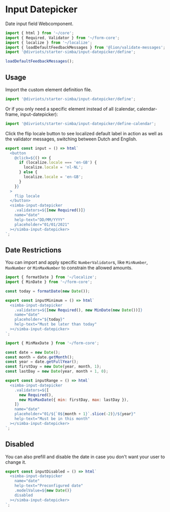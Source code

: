 # Input Datepicker

Date input field Webcomponent.

```js script
import { html } from '~/core';
import { Required, Validator } from '~/form-core';
import { localize } from '~/localize';
import { loadDefaultFeedbackMessages } from '@lion/validate-messages';
import '@divriots/starter-simba/input-datepicker/define';

loadDefaultFeedbackMessages();
```

## Usage

Import the custom element definition file.

```js
import '@divriots/starter-simba/input-datepicker/define';
```

Or if you only need a specific element instead of all (calendar, calendar-frame, input-datepicker):

```js
import '@divriots/starter-simba/input-datepicker/define-calendar';
```

Click the flip locale button to see localized default label in action as well as the validator messages, switching between Dutch and English.

```js preview-story
export const input = () => html`
  <button
    @click=${() => {
      if (localize.locale === 'en-GB') {
        localize.locale = 'nl-NL';
      } else {
        localize.locale = 'en-GB';
      }
    }}
  >
    flip locale
  </button>
  <simba-input-datepicker
    .validators=${[new Required()]}
    name="date"
    help-text="DD/MM/YYYY"
    placeholder="01/01/2021"
  ></simba-input-datepicker>
`;
```

## Date Restrictions

You can import and apply specific `NumberValidator`s, like `MinNumber`, `MaxNumber` or `MinMaxNumber` to constrain the allowed amounts.

```js preview-story
import { formatDate } from '~/localize';
import { MinDate } from '~/form-core';

const today = formatDate(new Date());

export const inputMinimum = () => html`
  <simba-input-datepicker
    .validators=${[new Required(), new MinDate(new Date())]}
    name="date"
    placeholder="${today}"
    help-text="Must be later than today"
  ></simba-input-datepicker>
`;
```

```js preview-story
import { MinMaxDate } from '~/form-core';

const date = new Date();
const month = date.getMonth();
const year = date.getFullYear();
const firstDay = new Date(year, month, 1);
const lastDay = new Date(year, month + 1, 0);

export const inputRange = () => html`
  <simba-input-datepicker
    .validators=${[
      new Required(),
      new MinMaxDate({ min: firstDay, max: lastDay }),
    ]}
    name="date"
    placeholder="01/${`0${month + 1}`.slice(-2)}/${year}"
    help-text="Must be in this month"
  ></simba-input-datepicker>
`;
```

## Disabled

You can also prefill and disable the date in case you don't want your user to change it.

```js preview-story
export const inputDisabled = () => html`
  <simba-input-datepicker
    name="date"
    help-text="Preconfigured date"
    .modelValue=${new Date()}
    disabled
  ></simba-input-datepicker>
`;
```
